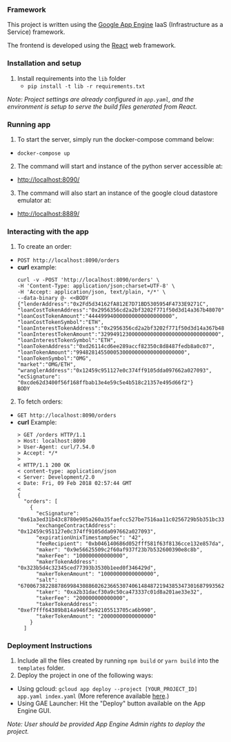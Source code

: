### Framework

This project is written using the [Google App Engine](https://cloud.google.com/appengine) IaaS (Infrastructure as a Service) framework.

The frontend is developed using the [React](https://github.com/facebookincubator/create-react-app) web framework.

### Installation and setup

1. Install requirements into the `lib` folder
   * `pip install -t lib -r requirements.txt`

<i>Note: Project settings are already configured in `app.yaml`, and the environment is setup to serve the build files generated from React.</i>

### Running app
1. To start the server, simply run the docker-compose command below:
  * `docker-compose up`
2. The command will start and instance of the python server accessible at:
  * [http://localhost:8090/](http://localhost:8090/)
3. The command will also start an instance of the google cloud datastore emulator at:
  * [http://localhost:8889/](http://localhost:8889/)

### Interacting with the app
1. To create an order:
  * `POST http://localhost:8090/orders`
  * **curl** example:
    ```curl
    curl -v -POST 'http://localhost:8090/orders' \
    -H 'Content-Type: application/json;charset=UTF-8' \
    -H 'Accept: application/json, text/plain, */*' \
    --data-binary @- <<BODY
    {"lenderAddress":"0x2Fd5d34162fA812E7D71BD5305954F4733E9271C",
    "loanCostTokenAddress":"0x2956356cd2a2bf3202f771f50d3d14a367b48070",
    "loanCostTokenAmount":"444499940000000000000000000",
    "loanCostTokenSymbol":"ETH",
    "loanInterestTokenAddress":"0x2956356cd2a2bf3202f771f50d3d14a367b48070",
    "loanInterestTokenAmount":"32994912300000000000000000000000000000",
    "loanInterestTokenSymbol":"ETH",
    "loanTokenAddress":"0xd26114cd6ee289accf82350c8d8487fedb8a0c07",
    "loanTokenAmount":"99482814550005300000000000000000000",
    "loanTokenSymbol":"OMG",
    "market":"OMG/ETH",
    "wranglerAddress":"0x12459c951127e0c374ff9105dda097662a027093",
    "ecSignature": "0xcde62d3400f56f168ffbab13e4e59c5e4b518c21357e495d66f2"}
    BODY
    ```
2. To fetch orders:
  * `GET http://localhost:8090/orders`
  * **curl** Example:
    ```curl
    > GET /orders HTTP/1.1
    > Host: localhost:8090
    > User-Agent: curl/7.54.0
    > Accept: */*
    >
    < HTTP/1.1 200 OK
    < content-type: application/json
    < Server: Development/2.0
    < Date: Fri, 09 Feb 2018 02:57:44 GMT
    <
    {
      "orders": [
        {
          "ecSignature": "0x61a3ed31b43c8780e905a260a35faefcc527be7516aa11c0256729b5b351bc33",
          "exchangeContractAddress": "0x12459c951127e0c374ff9105dda097662a027093",
          "expirationUnixTimestampSec": "42",
          "feeRecipient": "0xb046140686d052fff581f63f8136cce132e857da",
          "maker": "0x9e56625509c2f60af937f23b7b532600390e8c8b",
          "makerFee": "100000000000000",
          "makerTokenAddress": "0x323b5d4c32345ced77393b3530b1eed0f346429d",
          "makerTokenAmount": "10000000000000000",
          "salt": "67006738228878699843088602623665307406148487219438534730168799356281242528500",
          "taker": "0xa2b31dacf30a9c50ca473337c01d8a201ae33e32",
          "takerFee": "200000000000000",
          "takerTokenAddress": "0xef7fff64389b814a946f3e92105513705ca6b990",
          "takerTokenAmount": "20000000000000000"
        }
      ]
    ```
  
### Deployment Instructions

1. Include all the files created by running `npm build` or `yarn build` into the `templates` folder.
2. Deploy the project in one of the following ways:
  * Using gcloud: `gcloud app deploy --project [YOUR_PROJECT_ID] app.yaml index.yaml` (More reference available [here](https://cloud.google.com/appengine/docs/standard/python/getting-started/deploying-the-application "GAE deployment using gcloud").)
  * Using GAE Launcher: Hit the "Deploy" button available on the App Engine GUI.

<i>Note: User should be provided App Engine Admin rights to deploy the project.</i>
